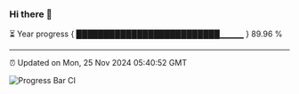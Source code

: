 ### Hi there 👋

⏳ Year progress { ██████████████████████████▁▁▁▁ } 89.96 %

---

⏰ Updated on Mon, 25 Nov 2024 05:40:52 GMT

![Progress Bar CI](https://github.com/IshwaranRudhara/GIT-ACTION/workflows/Progress%20Bar%20CI/badge.svg)
